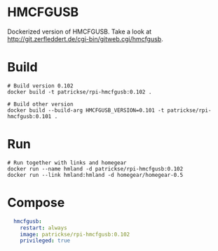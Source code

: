 # HMCFGUSB

Dockerized version of HMCFGUSB. Take a look at http://git.zerfleddert.de/cgi-bin/gitweb.cgi/hmcfgusb.

# Build

```
# Build version 0.102
docker build -t patrickse/rpi-hmcfgusb:0.102 .

# Build other version 
docker build --build-arg HMCFGUSB_VERSION=0.101 -t patrickse/rpi-hmcfgusb:0.101 .
```

# Run

```
# Run together with links and homegear
docker run --name hmland -d patrickse/rpi-hmcfgusb:0.102
docker run --link hmland:hmland -d homegear/homegear-0.5
```

# Compose

```yaml
  hmcfgusb:
    restart: always
    image: patrickse/rpi-hmcfgusb:0.102
    privileged: true
```
